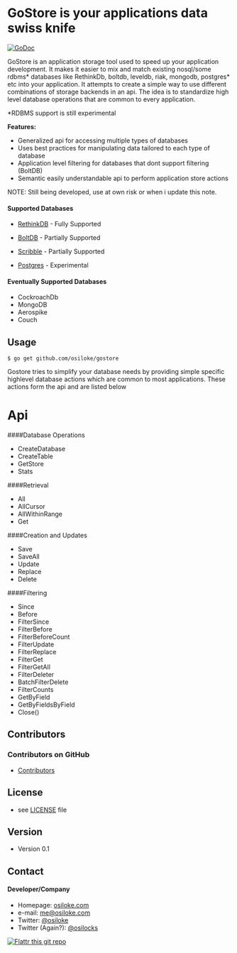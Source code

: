 GoStore is your applications data swiss knife
======

[![GoDoc](https://godoc.org/github.com/osiloke/gostore?status.svg)](http://godoc.org/github.com/osiloke/gostore)

GoStore is an application storage tool used to speed up your application development. It makes it easier to mix and match existing nosql/some rdbms* databases like RethinkDb, boltdb, leveldb, riak, mongodb, postgres* etc into your application.
It attempts to create a simple way to use different combinations of storage backends in an api.
The idea is to standardize high level database operations that are common to every application.

*RDBMS support is still experimental

**Features:**
- Generalized api for accessing multiple types of databases
- Uses best practices for manipulating data tailored to each type of database
- Application level filtering for databases that dont support filtering (BoltDB)
- Semantic easily understandable api to perform application store actions

NOTE:
Still being developed, use at own risk or when i update this note.

#### Supported Databases
* [RethinkDB](https://github.com/rethinkdb/rethinkdb) - Fully Supported

* [BoltDB](https://github.com/boltdb/bolt) - Partially Supported

* [Scribble](https://github.com/nanobox-io/golang-scribble) - Partially Supported

* [Postgres](https://github.com/postgres/postgres) - Experimental

#### Eventually Supported Databases
* CockroachDb
* MongoDB
* Aerospike
* Couch

## Usage

```
$ go get github.com/osiloke/gostore
```

Gostore tries to simplify your database needs by providing simple specific highlevel database actions which are common to most applications. These actions form the api and are listed below

Api
====

####Database Operations

*	CreateDatabase
* 	CreateTable
* 	GetStore
*	Stats

####Retrieval
*	All
*	AllCursor
*	AllWithinRange
*	Get

####Creation and Updates

*	Save
*	SaveAll
*	Update
*	Replace
*	Delete

####Filtering

*	Since
*	Before
*	FilterSince
*	FilterBefore
*	FilterBeforeCount
*	FilterUpdate
*	FilterReplace
*	FilterGet
*	FilterGetAll
*	FilterDeleter
*	BatchFilterDelete
*	FilterCounts
*	GetByField
*	GetByFieldsByField
*	Close()

## Contributors

### Contributors on GitHub
* [Contributors](https://github.com/osiloke/gostore/graphs/contributors)

## License 
* see [LICENSE](https://github.com/osiloke/gostore/blob/master/LICENSE.md) file

## Version 
* Version 0.1

## Contact
#### Developer/Company
* Homepage: [osiloke.com](http://osiloke.com "Osiloke Blogs Sometimes")
* e-mail: me@osiloke.com
* Twitter: [@osiloke](https://twitter.com/osiloke "osiloke on twitter") 
* Twitter (Again?): [@osilocks](https://twitter.com/osilocks "osiloke on twitter") 

[![Flattr this git repo](http://api.flattr.com/button/flattr-badge-large.png)](https://flattr.com/submit/auto?user_id=lgxkqk&url=https://github.com/osiloke/gostore&title=gostore&language=golang&tags=github&category=software) 

